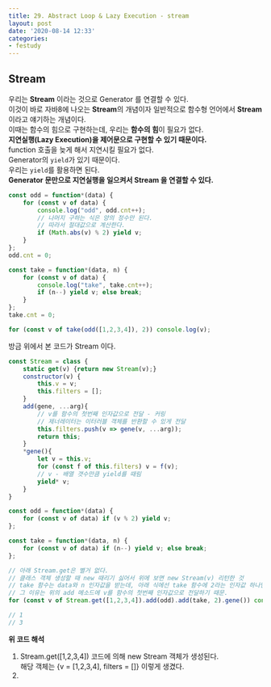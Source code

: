 ```yaml
---
title: 29. Abstract Loop & Lazy Execution - stream
layout: post
date: '2020-08-14 12:33'
categories:
- festudy
---
```


## Stream

우리는 **Stream** 이라는 것으로 Generator 를 연결할 수 있다.  
이것이 바로 자바8에 나오는 **Stream**의 개념이자 일반적으로 함수형 언어에서 **Stream**이라고 얘기하는 개념이다.  
이때는 함수의 힘으로 구현하는데, 우리는 **함수의 힘**이 필요가 없다.  
**지연실행(Lazy Execution)을 제어문으로 구현할 수 있기 때문이다.**  
function 호출을 늦게 해서 지연시킬 필요가 없다.  
Generator의 `yield`가 있기 때문이다.  
우리는 `yield`를 활용하면 된다.  
**Generator 문만으로 지연실행을 일으켜서 Stream 을 연결할 수 있다.**

```javascript
const odd = function*(data) {
    for (const v of data) {
        console.log("odd", odd.cnt++);
        // 나머지 구하는 식은 양의 정수만 된다.
        // 따라서 절대값으로 계산한다.
        if (Math.abs(v) % 2) yield v;
    }
};
odd.cnt = 0;

const take = function*(data, n) {
    for (const v of data) {
        console.log("take", take.cnt++);
        if (n--) yield v; else break;
    }
};
take.cnt = 0;

for (const v of take(odd([1,2,3,4]), 2)) console.log(v);
```

방금 위에서 본 코드가 Stream 이다.

```javascript
const Stream = class {
    static get(v) {return new Stream(v);}
    constructor(v) {
        this.v = v;
        this.filters = [];
    }
    add(gene, ...arg){
        // v를 함수의 첫번째 인자값으로 전달 - 커링
        // 제너레이터는 이터러블 객체를 반환할 수 있게 전달
        this.filters.push(v => gene(v, ...arg));
        return this;
    }
    *gene(){
        let v = this.v;
        for (const f of this.filters) v = f(v);
        // v - 배열 갯수만큼 yield를 때림
        yield* v;
    }
}

const odd = function*(data) {
    for (const v of data) if (v % 2) yield v;
};

const take = function*(data, n) {
    for (const v of data) if (n--) yield v; else break;
};

// 아래 Stream.get은 별거 없다.  
// 클래스 객체 생성할 때 new 때리기 싫어서 위에 보면 new Stream(v) 리턴한 것
// take 함수는 data와 n 인자값을 받는데, 아래 식에선 take 함수에 2라는 인자값 하나만 전달함.
// 그 이유는 위의 add 메소드에 v를 함수의 첫번째 인자값으로 전달하기 때문.
for (const v of Stream.get([1,2,3,4]).add(odd).add(take, 2).gene()) console.log(v);

// 1
// 3
```

**위 코드 해석**

1. Stream.get([1,2,3,4]) 코드에 의해 new Stream 객체가 생성된다.  
   해당 객체는 {v = [1,2,3,4], filters = []} 이렇게 생겼다.
2. 